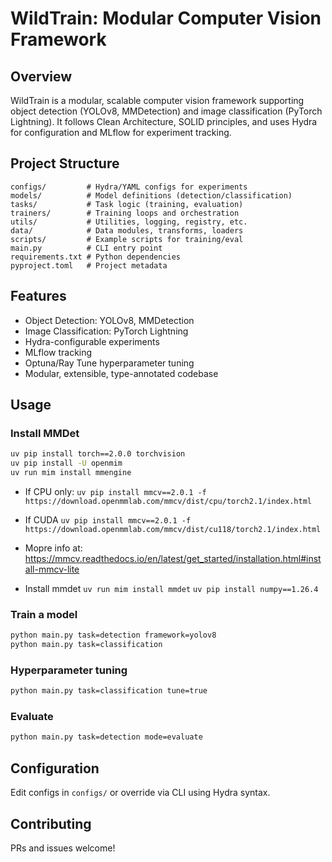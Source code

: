 # WildTrain: Modular Computer Vision Framework

## Overview
WildTrain is a modular, scalable computer vision framework supporting object detection (YOLOv8, MMDetection) and image classification (PyTorch Lightning). It follows Clean Architecture, SOLID principles, and uses Hydra for configuration and MLflow for experiment tracking.

## Project Structure
```
configs/         # Hydra/YAML configs for experiments
models/          # Model definitions (detection/classification)
tasks/           # Task logic (training, evaluation)
trainers/        # Training loops and orchestration
utils/           # Utilities, logging, registry, etc.
data/            # Data modules, transforms, loaders
scripts/         # Example scripts for training/eval
main.py          # CLI entry point
requirements.txt # Python dependencies
pyproject.toml   # Project metadata
```

## Features
- Object Detection: YOLOv8, MMDetection
- Image Classification: PyTorch Lightning
- Hydra-configurable experiments
- MLflow tracking
- Optuna/Ray Tune hyperparameter tuning
- Modular, extensible, type-annotated codebase

## Usage
### Install MMDet
```bash
uv pip install torch==2.0.0 torchvision
uv pip install -U openmim
uv run mim install mmengine
```
- If CPU only:
``uv pip install mmcv==2.0.1 -f https://download.openmmlab.com/mmcv/dist/cpu/torch2.1/index.html``
- If CUDA
``uv pip install mmcv==2.0.1 -f https://download.openmmlab.com/mmcv/dist/cu118/torch2.1/index.html``
- Mopre info at: https://mmcv.readthedocs.io/en/latest/get_started/installation.html#install-mmcv-lite

- Install mmdet
``uv run mim install mmdet``
``uv pip install numpy==1.26.4``


### Train a model
```bash
python main.py task=detection framework=yolov8
python main.py task=classification
```

### Hyperparameter tuning
```bash
python main.py task=classification tune=true
```

### Evaluate
```bash
python main.py task=detection mode=evaluate
```

## Configuration
Edit configs in `configs/` or override via CLI using Hydra syntax.

## Contributing
PRs and issues welcome!